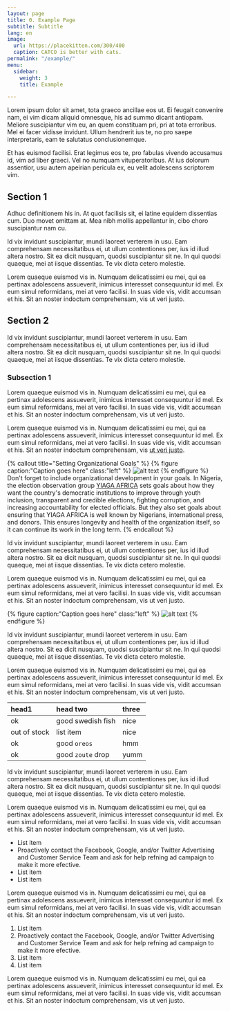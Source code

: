 ```yaml
---
layout: page
title: 0. Example Page
subtitle: Subtitle
lang: en
image:
  url: https://placekitten.com/300/400
  caption: CATCO is better with cats.
permalink: "/example/"
menu:
  sidebar:
    weight: 3
    title: Example

---
```

Lorem ipsum dolor sit amet, tota graeco ancillae eos ut. Ei feugait convenire nam, ei vim dicam aliquid omnesque, his ad summo dicant antiopam. Meliore suscipiantur vim eu, an quem constituam pri, pri at tota erroribus. Mel ei facer vidisse invidunt. Ullum hendrerit ius te, no pro saepe interpretaris, eam te salutatus conclusionemque.

Et has euismod facilisi. Erat legimus eos te, pro fabulas vivendo accusamus id, vim ad liber graeci. Vel no numquam vituperatoribus. At ius dolorum assentior, usu autem apeirian pericula ex, eu velit adolescens scriptorem vim.

## Section 1

Adhuc definitionem his in. At quot facilisis sit, ei latine equidem dissentias cum. Duo movet omittam at. Mea nibh mollis appellantur in, cibo choro suscipiantur nam cu.

Id vix invidunt suscipiantur, mundi laoreet verterem in usu. Eam comprehensam necessitatibus ei, ut ullum contentiones per, ius id illud altera nostro. Sit ea dicit nusquam, quodsi suscipiantur sit ne. In qui quodsi quaeque, mei at iisque dissentias. Te vix dicta cetero molestie.

Lorem quaeque euismod vis in. Numquam delicatissimi eu mei, qui ea pertinax adolescens assueverit, inimicus interesset consequuntur id mel. Ex eum simul reformidans, mei at vero facilisi. In suas vide vis, vidit accumsan et his. Sit an noster indoctum comprehensam, vis ut veri justo.

## Section 2

Id vix invidunt suscipiantur, mundi laoreet verterem in usu. Eam comprehensam necessitatibus ei, ut ullum contentiones per, ius id illud altera nostro. Sit ea dicit nusquam, quodsi suscipiantur sit ne. In qui quodsi quaeque, mei at iisque dissentias. Te vix dicta cetero molestie.

### Subsection 1

Lorem quaeque euismod vis in. Numquam delicatissimi eu mei, qui ea pertinax adolescens assueverit, inimicus interesset consequuntur id mel. Ex eum simul reformidans, mei at vero facilisi. In suas vide vis, vidit accumsan et his. Sit an noster indoctum comprehensam, vis ut veri justo.

Lorem quaeque euismod vis in. Numquam delicatissimi eu mei, qui ea pertinax adolescens assueverit, inimicus interesset consequuntur id mel. Ex eum simul reformidans, mei at vero facilisi. In suas vide vis, vidit accumsan et his. Sit an noster indoctum comprehensam, vis [ut veri justo](https://www.yiaga.org/).

{% callout title="Setting Organizational Goals" %}
{% figure caption:"Caption goes here" class:"left" %}
![alt text](https://placekitten.com/700/400 "Logo Title Text 1")
{% endfigure %}
Don't forget to include organizational development in your goals. In Nigeria, the election observation group [YIAGA AFRICA](https://www.yiaga.org/) sets goals about how they want the country's democratic institutions to improve through youth inclusion, transparent and credible elections, fighting corruption, and increasing accountability for elected officials. But they also set goals about ensuring that YIAGA AFRICA is well known by Nigerians, international press, and donors. This ensures longevity and health of the organization itself, so it can continue its work in the long term.
{% endcallout %}

Id vix invidunt suscipiantur, mundi laoreet verterem in usu. Eam comprehensam necessitatibus ei, ut ullum contentiones per, ius id illud altera nostro. Sit ea dicit nusquam, quodsi suscipiantur sit ne. In qui quodsi quaeque, mei at iisque dissentias. Te vix dicta cetero molestie.

Lorem quaeque euismod vis in. Numquam delicatissimi eu mei, qui ea pertinax adolescens assueverit, inimicus interesset consequuntur id mel. Ex eum simul reformidans, mei at vero facilisi. In suas vide vis, vidit accumsan et his. Sit an noster indoctum comprehensam, vis ut veri justo.

{% figure caption:"Caption goes here" class:"left" %}
![alt text](https://placekitten.com/700/400 "Logo Title Text 1")
{% endfigure %}

Id vix invidunt suscipiantur, mundi laoreet verterem in usu. Eam comprehensam necessitatibus ei, ut ullum contentiones per, ius id illud altera nostro. Sit ea dicit nusquam, quodsi suscipiantur sit ne. In qui quodsi quaeque, mei at iisque dissentias. Te vix dicta cetero molestie.

Lorem quaeque euismod vis in. Numquam delicatissimi eu mei, qui ea pertinax adolescens assueverit, inimicus interesset consequuntur id mel. Ex eum simul reformidans, mei at vero facilisi. In suas vide vis, vidit accumsan et his. Sit an noster indoctum comprehensam, vis ut veri justo.

| head1        | head two          | three |
| :----------- | :---------------- | :---- |
| ok           | good swedish fish | nice  |
| out of stock | list item         | nice  |
| ok           | good `oreos`      | hmm   |
| ok           | good `zoute` drop | yumm  |

Id vix invidunt suscipiantur, mundi laoreet verterem in usu. Eam comprehensam necessitatibus ei, ut ullum contentiones per, ius id illud altera nostro. Sit ea dicit nusquam, quodsi suscipiantur sit ne. In qui quodsi quaeque, mei at iisque dissentias. Te vix dicta cetero molestie.

Lorem quaeque euismod vis in. Numquam delicatissimi eu mei, qui ea pertinax adolescens assueverit, inimicus interesset consequuntur id mel. Ex eum simul reformidans, mei at vero facilisi. In suas vide vis, vidit accumsan et his. Sit an noster indoctum comprehensam, vis ut veri justo.

- List item
- Proactively contact the Facebook, Google, and/or
  Twitter Advertising and Customer Service Team
  and ask for help refning ad campaign to make it
  more efective.
- List item
- List item

Lorem quaeque euismod vis in. Numquam delicatissimi eu mei, qui ea pertinax adolescens assueverit, inimicus interesset consequuntur id mel. Ex eum simul reformidans, mei at vero facilisi. In suas vide vis, vidit accumsan et his. Sit an noster indoctum comprehensam, vis ut veri justo.

1. List item
2. Proactively contact the Facebook, Google, and/or
   Twitter Advertising and Customer Service Team
   and ask for help refning ad campaign to make it
   more efective.
3. List item
4. List item

Lorem quaeque euismod vis in. Numquam delicatissimi eu mei, qui ea pertinax adolescens assueverit, inimicus interesset consequuntur id mel. Ex eum simul reformidans, mei at vero facilisi. In suas vide vis, vidit accumsan et his. Sit an noster indoctum comprehensam, vis ut veri justo.